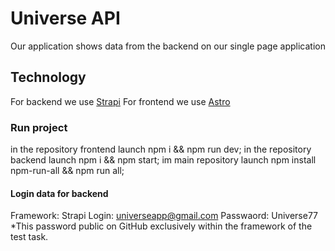 # Universe API
Our application shows data from the backend on our single page application

## Technology
For backend we use [Strapi](https://www.strapi.io)
For frontend we use [Astro](https://www.astro.build)

### Run project
in the repository frontend launch npm i && npm run dev;
in the repository backend launch npm i && npm start;
im main repository launch npm install npm-run-all && npm run all;

#### Login data for backend 
Framework: Strapi
Login:  universeapp@gmail.com
Passwaord: Universe77
*This password public on GitHub exclusively within the framework of the test task. 